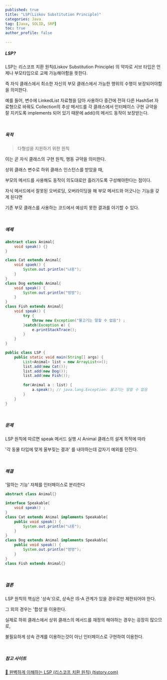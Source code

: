 ```yaml
---
published: true
title: "LSP(Liskov Substitution Principle)" 
categories: Java
tag: [Java, SOLID, SRP] 
toc: true
author_profile: false 
  
---
```




##### LSP? 

LSP는 리스코프 치환 원칙(Liskov Substitution Principle) 의 약자로 서브 타입은 언제나 부모타입으로 교체 가능해야함을 뜻한다. 

즉 자식 클래스에서 최소한 자신의 부모 클래스에서 가능한 행위의 수행이 보장되어야함을 의미한다. 

예를 들어, 변수에 LinkedList 자료형을 담아 사용하다 중간에 전혀 다른 HashSet 자료형으로 바꿔도 Collection의 추상 메서드를 각 클래스에서 인터페이스 구현 규약을 잘 지키도록 implements 되어 있기 때문에 add()의 메서드 동작이 보장받는다. 

 <br>



##### 목적 

> 다형성을 지원하기 위한 원칙 

이는 곧 자식 클래스의 구현 원칙, 행동 규약을 의미한다. 

상위 클래스 변수로 하위 클래스 인스턴스를 받았을 때, 

부모의 메서드를 사용해도 동작이 의도대로만 흘러가도록 구성해야한다는 점이다. 

자식 메서드에서 잘못된 오버로딩, 오버라이딩을 해 부모 메서드와 어긋나는 기능을 갖게 된다면  

기존 부모 클래스를 사용하는 코드에서 예상치 못한 결과를 야기할 수 있다. 

<br>



##### 예제 

```java
abstract class Animal{
	void speak() {} 
}

class Cat extends Animal{
	void spaek() {
		System.out.println("냐옹");
	}
}
class Dog extends Animal{
	void speak() {
		System.out.println("멍멍");
	}
}
class Fish extends Animal{
	void speak() {
		try {
			throw new Exception("물고기는 말할 수 없음") ; 
		}catch(Exception e) {
			e.printStackTrace();
		}
	}
}

public class LSP {
	public static void main(String[] args) {
		List<Animal> list = new ArrayList<>(); 
		list.add(new Cat()); 
		list.add(new Dog()); 
		list.add(new Fish()); 
		
		for(Animal a : list) {
			a.speak(); // java.lang.Exception: 물고기는 말할 수 없음
		}
	}
}
```

<br>



##### 문제 

LSP 원칙에 따르면 speak 메서드 실행 시 Animal 클래스의 설계 목적에 따라 

'각 동물 타입에 맞게 울부짖는 결과' 를 내야하는데 갑자기 예외를 던진다. 

<br>



##### 해결 

'말하는 기능' 자체를 인터페이스로 분리한다 

```java
abstract class Animal{}

interface Speakable{
	void speak() ; 
}
class Cat extends Animal implements Speakable{
	public void speak() {
		System.out.println("냐옹");
	}
}
class Dog extends Animal implements Speakable{
	public void speak() {
		System.out.println("멍멍");
	}
}
class Fish extends Animal{}

```

<br>



##### 결론 

LSP 원칙의 핵심은 '상속'으로, 상속은 IS-A 관계가 있을 경우로만 제한되어야 한다. 

그 외의 경우는 '합성'을 이용한다. 

실제로 하위 클래스에서 상위 클래스의 메서드를 재정의 해야하는 경우는 굉장히 많으므로, 

불필요하게 상속 관계를 이용하는것이 아닌 인터페이스로 구현하여 이용한다. 

<br>



##### 참고 사이트 

[💠 완벽하게 이해하는 LSP (리스코프 치환 원칙) (tistory.com)](https://inpa.tistory.com/entry/OOP-💠-아주-쉽게-이해하는-LSP-리스코프-치환-원칙)

<br>

